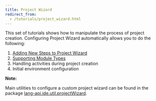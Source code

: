 ```yaml
---
title: Project Wizard
redirect_from:
  - /tutorials/project_wizard.html
---
```

<!-- Copyright 2000-2020 JetBrains s.r.o. and other contributors. Use of this source code is governed by the Apache 2.0 license that can be found in the LICENSE file. -->

This set of tutorials shows how to manipulate the process of project creation.
Configuring Project Wizard automatically allows you to do the following:

1. [Adding New Steps to Project Wizard](project_wizard/adding_new_steps.md)
2. [Supporting Module Types](project_wizard/module_types.md)
3. Handling activities during project creation
4. Initial environment configuration

**Note:**

Main utilities to configure a custom project wizard can be found in the package
[lang-api.ide.util.projectWizard](upsource:///platform/lang-api/src/com/intellij/ide/util/projectWizard).
